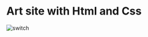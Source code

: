 # Art site with Html and Css
![switch](https://user-images.githubusercontent.com/63493758/162715541-858ee2aa-af40-4933-a2bb-70784631cfd6.png)
